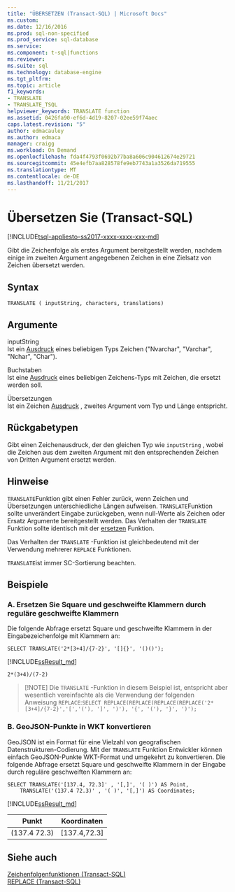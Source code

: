 ```yaml
---
title: "ÜBERSETZEN (Transact-SQL) | Microsoft Docs"
ms.custom: 
ms.date: 12/16/2016
ms.prod: sql-non-specified
ms.prod_service: sql-database
ms.service: 
ms.component: t-sql|functions
ms.reviewer: 
ms.suite: sql
ms.technology: database-engine
ms.tgt_pltfrm: 
ms.topic: article
f1_keywords:
- TRANSLATE
- TRANSLATE_TSQL
helpviewer_keywords: TRANSLATE function
ms.assetid: 0426fa90-ef6d-4d19-8207-02ee59f74aec
caps.latest.revision: "5"
author: edmacauley
ms.author: edmaca
manager: craigg
ms.workload: On Demand
ms.openlocfilehash: fda4f4793f0692b77ba8a606c904612674e29721
ms.sourcegitcommit: 45e4efb7aa828578fe9eb7743a1a3526da719555
ms.translationtype: MT
ms.contentlocale: de-DE
ms.lasthandoff: 11/21/2017
---
```

# <a name="translate-transact-sql"></a>Übersetzen Sie (Transact-SQL)
[!INCLUDE[tsql-appliesto-ss2017-xxxx-xxxx-xxx-md](../../includes/tsql-appliesto-ss2017-xxxx-xxxx-xxx-md.md)]

Gibt die Zeichenfolge als erstes Argument bereitgestellt werden, nachdem einige im zweiten Argument angegebenen Zeichen in eine Zielsatz von Zeichen übersetzt werden.

## <a name="syntax"></a>Syntax   
```
TRANSLATE ( inputString, characters, translations) 
```

## <a name="arguments"></a>Argumente   

inputString   
Ist ein [Ausdruck](../../t-sql/language-elements/expressions-transact-sql.md) eines beliebigen Typs Zeichen ("Nvarchar", "Varchar", "Nchar", "Char").

Buchstaben   
Ist eine [Ausdruck](../../t-sql/language-elements/expressions-transact-sql.md) eines beliebigen Zeichens-Typs mit Zeichen, die ersetzt werden soll.

Übersetzungen   
Ist ein Zeichen [Ausdruck](../../t-sql/language-elements/expressions-transact-sql.md) , zweites Argument vom Typ und Länge entspricht.

## <a name="return-types"></a>Rückgabetypen   
Gibt einen Zeichenausdruck, der den gleichen Typ wie `inputString` , wobei die Zeichen aus dem zweiten Argument mit den entsprechenden Zeichen von Dritten Argument ersetzt werden.

## <a name="remarks"></a>Hinweise   

`TRANSLATE`Funktion gibt einen Fehler zurück, wenn Zeichen und Übersetzungen unterschiedliche Längen aufweisen. `TRANSLATE`Funktion sollte unverändert Eingabe zurückgeben, wenn null-Werte als Zeichen oder Ersatz Argumente bereitgestellt werden. Das Verhalten der `TRANSLATE` Funktion sollte identisch mit der [ersetzen](../../t-sql/functions/replace-transact-sql.md) Funktion.   

Das Verhalten der `TRANSLATE` -Funktion ist gleichbedeutend mit der Verwendung mehrerer `REPLACE` Funktionen.

`TRANSLATE`ist immer SC-Sortierung beachten.

## <a name="examples"></a>Beispiele   

### <a name="a-replace-square-and-curly-braces-with-regular-braces"></a>A. Ersetzen Sie Square und geschweifte Klammern durch reguläre geschweifte Klammern    
Die folgende Abfrage ersetzt Square und geschweifte Klammern in der Eingabezeichenfolge mit Klammern an:
```
SELECT TRANSLATE('2*[3+4]/{7-2}', '[]{}', '()()');
```
[!INCLUDE[ssResult_md](../../includes/ssresult-md.md)]
```
2*(3+4)/(7-2)
```

>  [!NOTE]
>  Die `TRANSLATE` -Funktion in diesem Beispiel ist, entspricht aber wesentlich vereinfachte als die Verwendung der folgenden Anweisung `REPLACE`:`SELECT REPLACE(REPLACE(REPLACE(REPLACE('2*[3+4]/{7-2}','[','('), ']', ')'), '{', '('), '}', ')');` 


###  <a name="b-convert-geojson-points-into-wkt"></a>B. GeoJSON-Punkte in WKT konvertieren    
GeoJSON ist ein Format für eine Vielzahl von geografischen Datenstrukturen-Codierung. Mit der `TRANSLATE` Funktion Entwickler können einfach GeoJSON-Punkte WKT-Format und umgekehrt zu konvertieren. Die folgende Abfrage ersetzt Square und geschweifte Klammern in der Eingabe durch reguläre geschweiften Klammern an:   
```tsql
SELECT TRANSLATE('[137.4, 72.3]' , '[,]', '( )') AS Point,
    TRANSLATE('(137.4 72.3)' , '( )', '[,]') AS Coordinates;
```

[!INCLUDE[ssResult_md](../../includes/ssresult-md.md)]   


|Punkt  |Koordinaten |  
---------|--------- |
(137.4  72.3) |[137.4,72.3] |


## <a name="see-also"></a>Siehe auch

[Zeichenfolgenfunktionen (Transact-SQL)](../../t-sql/functions/string-functions-transact-sql.md)   
[REPLACE (Transact-SQL)](../../t-sql/functions/replace-transact-sql.md)   


